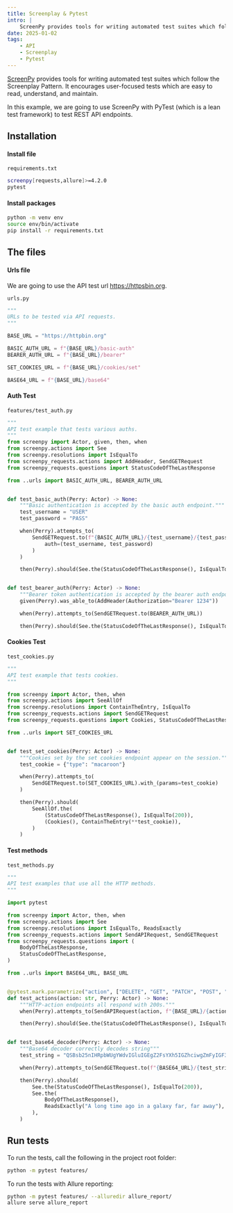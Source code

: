 ```yaml
---
title: Screenplay & Pytest
intro: |
    ScreenPy provides tools for writing automated test suites which follow the Screenplay Pattern. It encourages user-focused tests which are easy to read, understand, and maintain.
date: 2025-01-02
tags:
    - API
    - Screenplay
    - Pytest
---
```


[ScreenPy](https://screenpy-docs.readthedocs.io/en/latest) provides tools for writing automated test suites which follow the Screenplay Pattern. It encourages user-focused tests which are easy to read, understand, and maintain.

In this example, we are going to use ScreenPy with PyTest (which is a lean test framework) to test REST API endpoints.

## Installation

#### Install file

`requirements.txt`
```bash
screenpy[requests,allure]>=4.2.0
pytest
```

#### Install packages

```bash
python -m venv env
source env/bin/activate
pip install -r requirements.txt
```

## The files

#### Urls file

We are going to use the API test url https://httpsbin.org.

`urls.py`
```python
"""
URLs to be tested via API requests.
"""

BASE_URL = "https://httpbin.org"

BASIC_AUTH_URL = f"{BASE_URL}/basic-auth"
BEARER_AUTH_URL = f"{BASE_URL}/bearer"

SET_COOKIES_URL = f"{BASE_URL}/cookies/set"

BASE64_URL = f"{BASE_URL}/base64"
```

#### Auth Test

`features/test_auth.py`
```python
"""
API test example that tests various auths.
"""
from screenpy import Actor, given, then, when
from screenpy.actions import See
from screenpy.resolutions import IsEqualTo
from screenpy_requests.actions import AddHeader, SendGETRequest
from screenpy_requests.questions import StatusCodeOfTheLastResponse

from ..urls import BASIC_AUTH_URL, BEARER_AUTH_URL


def test_basic_auth(Perry: Actor) -> None:
    """Basic authentication is accepted by the basic auth endpoint."""
    test_username = "USER"
    test_password = "PASS"

    when(Perry).attempts_to(
        SendGETRequest.to(f"{BASIC_AUTH_URL}/{test_username}/{test_password}").with_(
            auth=(test_username, test_password)
        )
    )

    then(Perry).should(See.the(StatusCodeOfTheLastResponse(), IsEqualTo(200)))


def test_bearer_auth(Perry: Actor) -> None:
    """Bearer token authentication is accepted by the bearer auth endpoint."""
    given(Perry).was_able_to(AddHeader(Authorization="Bearer 1234"))

    when(Perry).attempts_to(SendGETRequest.to(BEARER_AUTH_URL))

    then(Perry).should(See.the(StatusCodeOfTheLastResponse(), IsEqualTo(200)))
```

#### Cookies Test

`test_cookies.py`
```python
"""
API test example that tests cookies.
"""

from screenpy import Actor, then, when
from screenpy.actions import SeeAllOf
from screenpy.resolutions import ContainTheEntry, IsEqualTo
from screenpy_requests.actions import SendGETRequest
from screenpy_requests.questions import Cookies, StatusCodeOfTheLastResponse

from ..urls import SET_COOKIES_URL


def test_set_cookies(Perry: Actor) -> None:
    """Cookies set by the set cookies endpoint appear on the session."""
    test_cookie = {"type": "macaroon"}

    when(Perry).attempts_to(
        SendGETRequest.to(SET_COOKIES_URL).with_(params=test_cookie)
    )

    then(Perry).should(
        SeeAllOf.the(
            (StatusCodeOfTheLastResponse(), IsEqualTo(200)),
            (Cookies(), ContainTheEntry(**test_cookie)),
        )
    )
```

#### Test methods

`test_methods.py`
```python
"""
API test examples that use all the HTTP methods.
"""

import pytest

from screenpy import Actor, then, when
from screenpy.actions import See
from screenpy.resolutions import IsEqualTo, ReadsExactly
from screenpy_requests.actions import SendAPIRequest, SendGETRequest
from screenpy_requests.questions import (
    BodyOfTheLastResponse,
    StatusCodeOfTheLastResponse,
)

from ..urls import BASE64_URL, BASE_URL


@pytest.mark.parametrize("action", ["DELETE", "GET", "PATCH", "POST", "PUT"])
def test_actions(action: str, Perry: Actor) -> None:
    """HTTP-action endpoints all respond with 200s."""
    when(Perry).attempts_to(SendAPIRequest(action, f"{BASE_URL}/{action.lower()}"))

    then(Perry).should(See.the(StatusCodeOfTheLastResponse(), IsEqualTo(200)))


def test_base64_decoder(Perry: Actor) -> None:
    """Base64 decoder correctly decodes string"""
    test_string = "QSBsb25nIHRpbWUgYWdvIGluIGEgZ2FsYXh5IGZhciwgZmFyIGF3YXk="

    when(Perry).attempts_to(SendGETRequest.to(f"{BASE64_URL}/{test_string}"))

    then(Perry).should(
        See.the(StatusCodeOfTheLastResponse(), IsEqualTo(200)),
        See.the(
            BodyOfTheLastResponse(),
            ReadsExactly("A long time ago in a galaxy far, far away"),
        ),
    )
```

## Run tests

To run the tests, call the following in the project root folder:

```bash
python -m pytest features/
```

To run the tests with Allure reporting:

```bash
python -m pytest features/ --alluredir allure_report/
allure serve allure_report
```

